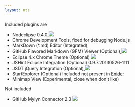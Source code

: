 ```yaml
---
layout: nts
---
```


Included plugins are
- Nodeclipse 0.4.0<a href="http://marketplace.eclipse.org/marketplace-client-intro?mpc_install=759140">
<img src="http://marketplace.eclipse.org/sites/all/modules/custom/marketplace/images/installbutton.png"></a>
- Chrome Development Tools, fixed for debugging Node.js
- MarkDown (*.md) Editor (Integrated)
- GitHub Flavored Markdown (GFM) Viewer (Optional)<a href="http://marketplace.eclipse.org/marketplace-client-intro?mpc_install=900708">
<img src="http://marketplace.eclipse.org/sites/all/modules/custom/marketplace/images/installbutton.png"></a>
- Eclipse 4.x Chrome Theme (Optional) <a href="http://marketplace.eclipse.org/marketplace-client-intro?mpc_install=339851">
<img src="http://marketplace.eclipse.org/sites/all/modules/custom/marketplace/images/installbutton.png"></a>
- JSHint Eclipse Integration (Optional) 0.9.7.20130526-1111
- JSDT jQuery Integration (Optional)<a href="http://marketplace.eclipse.org/marketplace-client-intro?mpc_install=58952">
<img src="http://marketplace.eclipse.org/sites/all/modules/custom/marketplace/images/installbutton.png"></a>
- StartExplorer (Optional)
Included not present in <a href="http://marketplace.eclipse.org/content/enide-eclipse-nodejs-ide">Enide</a>:
- Minimap View (Experimental, close when don't like)

Not included
- GitHub Mylyn Connector 2.3 <a href="http://marketplace.eclipse.org/marketplace-client-intro?mpc_install=1147">
<img src="http://marketplace.eclipse.org/sites/all/modules/custom/marketplace/images/installbutton.png"></a>